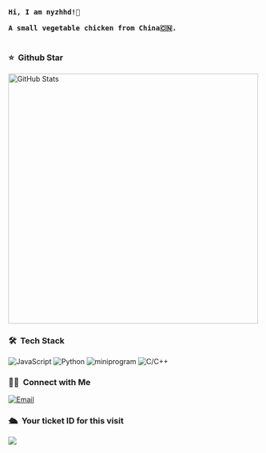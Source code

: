 <pre>
      
<strong>Hi, I am nyzhhd!👋 </strong>

<strong>A small vegetable chicken from China🇨🇳. </strong>

</pre> 



### ⭐️ &nbsp;Github Star

<img width="500px"  alt="GitHub Stats" src="https://github-readme-stats.vercel.app/api?username=nyzhhd&count_private=true&show_icons=true"/>


### 🛠 &nbsp;Tech Stack
![JavaScript](https://img.shields.io/badge/-JavaScript-333333?style=flat&logo=javascript)
![Python](https://img.shields.io/badge/-Python-333333?style=flat&logo=python)
![miniprogram](https://img.shields.io/badge/-Miniprogram-333333?style=flat&logo=wechat)
![C/C++](https://img.shields.io/badge/-C/C++-333333?style=flat&logo=C)


### 🤝🏻 &nbsp;Connect with Me
<a href="mailto:chaozew6@gmail.com"><img alt="Email" src="https://img.shields.io/badge/Email-chaozew6@gmail.com-blue?style=flat-square&logo=gmail"></a>


### 🛳 &nbsp;Your ticket ID for this visit
<img src="https://profile-counter.glitch.me/nyzhhd/count.svg" />


